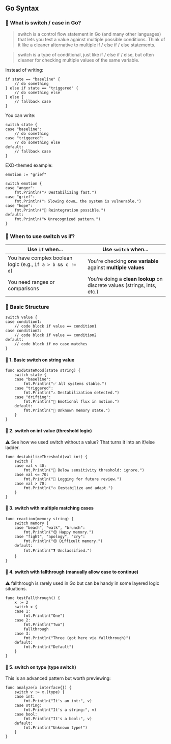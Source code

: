 ## Go Syntax

### 🧠 What is switch / case in Go?

> switch is a control flow statement in Go (and many other languages) that lets you test a value against multiple possible conditions. Think of it like a cleaner alternative to multiple if / else if / else statements.

> switch is a type of conditional, just like if / else if / else, but often cleaner for checking multiple values of the same variable.

Instead of writing:

    if state == "baseline" {
        // do something
    } else if state == "triggered" {
        // do something else
    } else {
        // fallback case
    }

You can write:

    switch state {
    case "baseline":
        // do something
    case "triggered":
        // do something else
    default:
        // fallback case
    }

 EXD-themed example:

    emotion := "grief"

    switch emotion {
    case "anger":
        fmt.Println("⚡ Destabilizing fast.")
    case "grief":
        fmt.Println("💧 Slowing down… the system is vulnerable.")
    case "hope":
        fmt.Println("🌱 Reintegration possible.")
    default:
        fmt.Println("🌀 Unrecognized pattern.")
    }

### 🔄 When to use switch vs if?

| Use `if` when...                                         | Use `switch` when...                                             |
|----------------------------------------------------------|------------------------------------------------------------------|
| You have complex boolean logic (e.g., `if a > b && c != d`) | You're checking **one variable** against **multiple values**     |
| You need ranges or comparisons                           | You’re doing a **clean lookup** on discrete values (strings, ints, etc.) |



### 🔹 Basic Structure
    switch value {
    case condition1:
        // code block if value == condition1
    case condition2:
        // code block if value == condition2
    default:
        // code block if no case matches
    }

#### 🔹 1. Basic switch on string value
    func exdStateMood(state string) {
        switch state {
        case "baseline":
            fmt.Println("✅ All systems stable.")
        case "triggered":
            fmt.Println("⚠️ Destabilization detected.")
        case "drifting":
            fmt.Println("🌊 Emotional flux in motion.")
        default:
            fmt.Println("🤷 Unknown memory state.")
        }
    }

#### 🔹 2. switch on int value (threshold logic)
⚠️ See how we used switch without a value? That turns it into an if/else ladder.

    func destabilizeThreshold(val int) {
        switch {
        case val < 40:
            fmt.Println("🧊 Below sensitivity threshold: ignore.")
        case val <= 70:
            fmt.Println("📓 Logging for future review.")
        case val > 70:
            fmt.Println("🔥 Destabilize and adapt.")
        }
    }

#### 🔹 3. switch with multiple matching cases
    func reaction(memory string) {
        switch memory {
        case "beach", "walk", "brunch":
            fmt.Println("😊 Happy memory.")
        case "fight", "apology", "cry":
            fmt.Println("😔 Difficult memory.")
        default:
            fmt.Println("❓ Unclassified.")
        }
    }

#### 🔹 4. switch with fallthrough (manually allow case to continue)
⚠️ fallthrough is rarely used in Go but can be handy in some layered logic situations.

    func testFallthrough() {
        x := 2
        switch x {
        case 1:
            fmt.Println("One")
        case 2:
            fmt.Println("Two")
            fallthrough
        case 3:
            fmt.Println("Three (got here via fallthrough)")
        default:
            fmt.Println("Default")
        }
    }

#### 🔹 5. switch on type (type switch)
This is an advanced pattern but worth previewing:

    func analyze(x interface{}) {
        switch v := x.(type) {
        case int:
            fmt.Println("It's an int:", v)
        case string:
            fmt.Println("It's a string:", v)
        case bool:
            fmt.Println("It's a bool:", v)
        default:
            fmt.Println("Unknown type!")
        }
    }